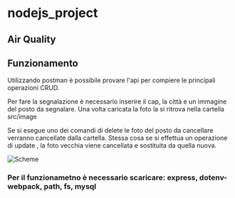 # nodejs_project


## Air Quality

## Funzionamento

Utilizzando postman è possibile provare l'api per compiere le principali operazioni CRUD. <br>

Per fare la segnalazione è necessario inserire il cap, la città e un immagine del posto da segnalare. Una volta caricata la foto la si ritrova nella cartella src/image <br>

Se si esegue uno dei comandi di delete le foto del posto da cancellare verranno cancellate dalla cartella. Stessa cosa se si effettua un operazione di update , la foto vecchia viene cancellata e sostituita da quella nuova.

![Scheme](https://github.com/azmi27-12/php-mysql/blob/main/screenshoot/operazioni.PNG)


### Per il funzionametno è necessario scaricare: express, dotenv-webpack, path, fs, mysql

